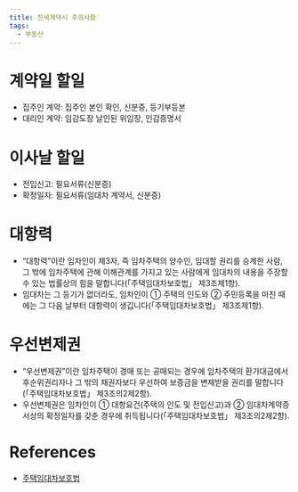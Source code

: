 ```yaml
---
title: 전세계약시 주의사항
tags:
  - 부동산
---
```


# 계약일 할일
- 집주인 계약: 집주인 본인 확인, 신분증, 등기부등본
- 대리인 계약: 임감도장 날인된 위임장, 인감증명서

# 이사날 할일
- 전입신고: 필요서류(신분증)
- 확정일자: 필요서류(임대차 계약서, 신분증)

# 대항력
- “대항력”이란 임차인이 제3자, 즉 임차주택의 양수인, 임대할 권리를 승계한 사람, 그 밖에 임차주택에 관해 이해관계를 가지고 있는 사람에게 임대차의 내용을 주장할 수 있는 법률상의 힘을 말합니다(「주택임대차보호법」 제3조제1항).
- 임대차는 그 등기가 없더라도, 임차인이 ① 주택의 인도와 ② 주민등록을 마친 때에는 그 다음 날부터 대항력이 생깁니다(「주택임대차보호법」 제3조제1항).

# 우선변제권
- “우선변제권”이란 임차주택이 경매 또는 공매되는 경우에 임차주택의 환가대금에서 후순위권리자나 그 밖의 채권자보다 우선하여 보증금을 변제받을 권리를 말합니다(「주택임대차보호법」 제3조의2제2항).
- 우선변제권은 임차인이 ① 대항요건(주택의 인도 및 전입신고)과 ② 임대차계약증서상의 확정일자를 갖춘 경우에 취득됩니다(「주택임대차보호법」 제3조의2제2항).

# References
- [주택임대차보호법](https://www.law.go.kr/%EB%B2%95%EB%A0%B9/%EC%A3%BC%ED%83%9D%EC%9E%84%EB%8C%80%EC%B0%A8%EB%B3%B4%ED%98%B8%EB%B2%95)
